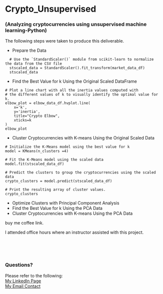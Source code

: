 # Crypto_Unsupervised
### (Analyzing cryptocurrencies using unsupervised machine learning-Python)

The following steps were taken to produce this deliverable.

- Prepare the Data
~~~
  # Use the `StandardScaler()` module from scikit-learn to normalize the data from the CSV file
  stscaled_data = StandardScaler().fit_transform(market_data_df)
  stscaled_data
~~~
     
- Find the Best Value for k Using the Original Scaled DataFrame
~~~
# Plot a line chart with all the inertia values computed with 
# the different values of k to visually identify the optimal value for k.
elbow_plot = elbow_data_df.hvplot.line(
    x='k',
    y='inertia',
    title="Crypto Elbow",
    xticks=k
)
elbow_plot
~~~

- Cluster Cryptocurrencies with K-means Using the Original Scaled Data
~~~
# Initialize the K-Means model using the best value for k
model = KMeans(n_clusters =4)

# Fit the K-Means model using the scaled data
model.fit(stscaled_data_df)

# Predict the clusters to group the cryptocurrencies using the scaled data
crypto_clusters = model.predict(stscaled_data_df)

# Print the resulting array of cluster values.
crypto_clusters
~~~

- Optimize Clusters with Principal Component Analysis
- Find the Best Value for k Using the PCA Data
- Cluster Cryptocurrencies with K-means Using the PCA Data





buy me coffee link.


I attended office hours where an instructor assisted with this project.


<br>
<br>  
<br>  

### Questions?
Please refer to the following:  
[My LinkedIn Page](https://www.linkedin.com/in/savannah-porter-7a2627267/)  
[My Email Contact](savannahnporter@gmail.com) 
